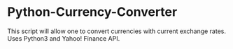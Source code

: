 # Python-Currency-Converter
This script will allow one to convert currencies with current exchange rates. Uses Python3 and Yahoo! Finance API.

